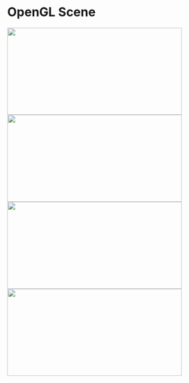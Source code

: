 # OpenGL Scene

<img src="https://user-images.githubusercontent.com/80217340/224152606-62faf8cc-0651-45c4-92b2-1f32934521f4.png" width="400" height = "200"> <img src="https://user-images.githubusercontent.com/80217340/224152813-2cbd8406-b98a-40f8-b9f6-f64d742355c9.png" width="400" height = "200">
<img src="https://user-images.githubusercontent.com/80217340/224152830-ea88e1b1-c53d-43a1-b3bf-2c409f62708c.png" width="400" height = "200"> <img src="https://user-images.githubusercontent.com/80217340/224152846-0dc2e96b-9667-41ec-819c-57e2835e1d8f.png" width="400" height = "200">
